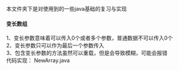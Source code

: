 本文件夹下是对使用到的一些java基础的复习与实现  
#### 变长数组
1、变长参数意味着可以传入0个或者多个参数，普通数据不可以传入0个  
2、变长参数只可以作为最后一个参数传入  
3、包含变长参数的方法虽然可以重载，但是会导致模糊，可能会报错  
代码实现： NewArray.java
